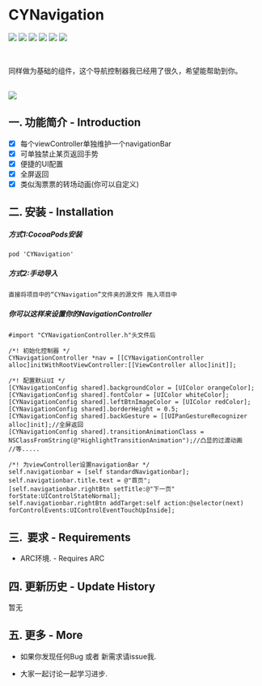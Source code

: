 # CYNavigation
[![](https://img.shields.io/travis/rust-lang/rust.svg?style=flat)](https://github.com/zhangchunyu2016/CYNavigation)
[![](https://img.shields.io/badge/language-Object--C-1eafeb.svg?style=flat)](https://developer.apple.com/Objective-C)
[![](https://img.shields.io/badge/license-MIT-353535.svg?style=flat)](https://developer.apple.com/iphone/index.action)
[![](https://img.shields.io/badge/platform-iOS-lightgrey.svg?style=flat)](https://github.com/zhangchunyu2016/CYNavigation)
[![](https://img.shields.io/badge/Pod-v1.0.0-blue.svg?style=flat)](https://cocoapods.org/?q=cytabbar)
[![](https://img.shields.io/badge/QQ-707214577-red.svg)](http://wpa.qq.com/msgrd?v=3&uin=707214577&site=qq&menu=yes)


</br>
<p>同样做为基础的组件，这个导航控制器我已经用了很久，希望能帮助到你。</p></br>
<img src="http://upload-images.jianshu.io/upload_images/2028853-368b7e847f6f733e.png?imageMogr2/auto-orient/strip%7CimageView2/2/w/320"style="display: inline-block"></br>

## 一.  功能简介 - Introduction

- [x] 每个viewController单独维护一个navigationBar
- [x] 可单独禁止某页返回手势   
- [x] 便捷的UI配置
- [x] 全屏返回
- [x] 类似淘票票的转场动画(你可以自定义) 

## 二.  安装 - Installation

##### 方式1:CocoaPods安装
```
pod 'CYNavigation'
```


##### 方式2:手动导入
```
直接将项目中的“CYNavigation”文件夹的源文件 拖入项目中
```

##### 你可以这样来设置你的NavigationController
```
#import "CYNavigationController.h"头文件后

/*! 初始化控制器 */
CYNavigationController *nav = [[CYNavigationController alloc]initWithRootViewController:[[ViewController alloc]init]];

/*! 配置默认UI */
[CYNavigationConfig shared].backgroundColor = [UIColor orangeColor];
[CYNavigationConfig shared].fontColor = [UIColor whiteColor];
[CYNavigationConfig shared].leftBtnImageColor = [UIColor redColor];
[CYNavigationConfig shared].borderHeight = 0.5;
[CYNavigationConfig shared].backGesture = [[UIPanGestureRecognizer alloc]init];//全屏返回
[CYNavigationConfig shared].transitionAnimationClass = NSClassFromString(@"HighlightTransitionAnimation");//凸显的过渡动画
//等.....

/*! 为viewController设置navigationBar */
self.navigationbar = [self standardNavigationbar];
self.navigationbar.title.text = @"首页";
[self.navigationbar.rightBtn setTitle:@"下一页" forState:UIControlStateNormal];
self.navigationbar.rightBtn addTarget:self action:@selector(next) forControlEvents:UIControlEventTouchUpInside];

```


## 三.  要求 - Requirements

- ARC环境. - Requires ARC


## 四.  更新历史 - Update History

暂无		  

## 五.  更多 - More

- 如果你发现任何Bug 或者 新需求请issue我.

- 大家一起讨论一起学习进步.
  
